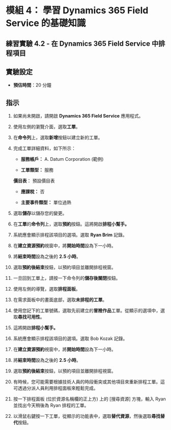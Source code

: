 ﻿---
lab:
    title: '實驗 4.2： 在 Dynamics 365 Field Service 中排程項目'
    module: '模組 4： 學習 Dynamics 365 Field Service 的基礎知識'
---

模組 4： 學習 Dynamics 365 Field Service 的基礎知識
========================

## 練習實驗 4.2 - 在 Dynamics 365 Field Service 中排程項目

## 實驗設定

  - **預估時間**：20 分鐘
  
## 指示

1. 如果尚未開啟，請開啟 **Dynamics 365 Field Service** 應用程式。 

2. 使用左側的瀏覽介面，選取**工單**。

3. 在**命令列**上，選取**新增**按鈕以建立新的工單。

4. 完成工單詳細資料，如下所示：

	- **服務帳戶：** A. Datum Corporation (範例)

	- **工單類型：** 服務

	**價目表**： 預設價目表

	- **應課稅：** 否

	- **主要事件類型：** 單位過熱

5. 選取**儲存**以儲存您的變更。

6. 在**工單**的**命令列**上，選取**預約**按鈕。這將開啟**排程小幫手。** 

7. 系統應會顯示排程該項目的選項。選取 **Ryan Brim** 記錄。

8. 在**建立資源預約**視窗中，將**開始時間**設為下一小時。

9. 將**結束時間**設為之後的 **2.5 小時**。 

10. 選取**預約後結束**按鈕，以預約項目並離開排程視窗。 

11. 一旦回到工單上，請按一下命令列的**儲存後關閉**按鈕。 

12. 使用左側的導覽，選取**排程面板**。

13. 在需求面板中的畫面底部，選取**未排程的工單**。

14. 使用您記下的工單號碼，選取先前建立的**冒險作品**工單。從顯示的選項中，選取**尋找可用性**。 

15. 這將開啟**排程小幫手。** 

16. 系統應會顯示排程該項目的選項。選取 Bob Kozak 記錄。

17. 在**建立資源預約**視窗中，將**開始時間**設為下一小時。

18. 將**結束時間**設為之後的 **2.5 小時**。 

19. 選取**預約後結束**按鈕，以預約項目並離開排程視窗。 

20. 有時候，您可能需要根據技術人員的時段衝突或其他項目來重新排程工單。這可透過分派人員利用排程面板來輕鬆完成。 

21. 按一下排程面板 (位於資源名稱欄的正上方) 上的 [搜尋資源] 方塊，輸入 Ryan 並找出今天稍後為 Ryan 排程的工單。 

22. 以滑鼠右鍵按一下工單，從顯示的功能表中，選取**替代資源**，然後選取**尋找替代**按鈕。

